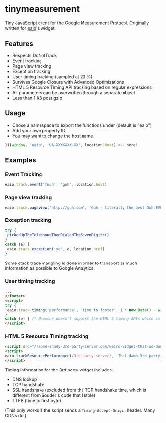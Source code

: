 # tinymeasurement
Tiny JavaScript client for the Google Measurement Protocol. Originally written for [eaio](http://eaio.com)'s widget.

## Features

* Respects DoNotTrack
* Event tracking
* Page view tracking
* Exception tracking
* User timing tracking (sampled at 20 %)
* Survives Google Closure with Advanced Optimizations
* HTML 5 Resource Timing API tracking based on regular expressions
* All parameters can be overwritten through a separate object
* Less than 1 KB post gzip

## Usage

- Chose a namespace to export the functions under (default is "eaio")
- Add your own property ID
- You may want to change the host name

```JavaScript
})(window, 'eaio', 'UA-XXXXXXX-XX', location.host) <-- here!
```

## Examples

### Event Tracking

```JavaScript
eaio.track.event('fnuh', 'guh', location.host)
```

### Page view tracking

```JavaScript
eaio.track.pageview('http://guh.com', 'Guh - literally the best Guh EVER!')
```

### Exception tracking

```JavaScript
try {
 pickedUpTheTelephoneThenDialedTheSevenDigits()
}
catch (e) {
 eaio.track.exception('yo', e, location.href)
}
```

Some stack trace mangling is done in order to transport as much information as possible to Google Analytics.

### User timing tracking

```HTML
...
</footer>
<script>
try {
 eaio.track.timing('performance', 'time to footer', 1 * new Date() - window.performance.timing.domInteractive)
}
catch (e) { /* Browser doesn't support the HTML 5 timing APIs which is cool */ }
</script>
```

### HTML 5 Resource Timing tracking

```HTML
<script src="//some-shady-3rd-party-server.com/weird-widget-that-we-dont-trust.js"></script>
<script>
eaio.trackResourcePerformance(/3rd-party-server/, 'That damn 3rd party script')
</script>
```

Timing information for the 3rd party widget includes:

* DNS lookup
* TCP handshake
* SSL handshake (excluded from the TCP handshake time, which is different from Souder's code that I stole)
* TTFB (time to first byte)

(This only works if the script sends a `Timing-Accept-Origin` header. Many CDNs do.)

